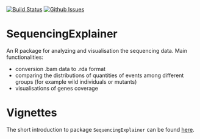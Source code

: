 [![Build Status](https://travis-ci.org/AleksandraDabrowska/SequencingExplainer.svg?branch=master)](https://travis-ci.org/mi2-warsaw/sequencingExplainer)
[![Github Issues](http://githubbadges.herokuapp.com/mi2-warsaw/sequencingExplainer/issues.svg)](https://github.com//mi2-warsaw/sequencingExplainer/issues)

# SequencingExplainer

An R package for analyzing and visualisation the sequencing data. 
Main functionalities:
 * conversion .bam data to .rda format
 * comparing the distributions of quantities of events among different groups (for example wild individuals or mutants)
 * visualisations of genes coverage
  
# Vignettes
The short introduction to package `SequencingExplainer` can be found [here](http://rawgit.com/mi2-warsaw/sequencingExplainer/master/vignettes/Package_presentation.html).
